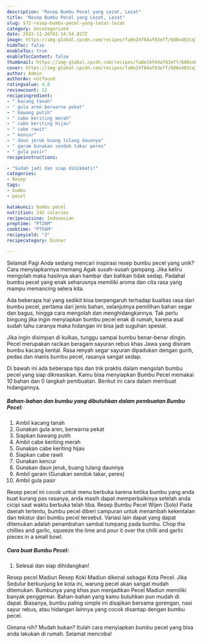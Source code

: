 ```yaml
---
description: "Resep Bumbu Pecel yang Lezat, Lezat"
title: "Resep Bumbu Pecel yang Lezat, Lezat"
slug: 572-resep-bumbu-pecel-yang-lezat-lezat
category: Uncategorized
date: 2022-11-26T01:14:54.827Z
image: https://img-global.cpcdn.com/recipes/fa8e24f84af83eff/680x482cq70/bumbu-pecel-foto-resep-utama.jpg
hideToc: false
enableToc: true
enableTocContent: false
thumbnail: https://img-global.cpcdn.com/recipes/fa8e24f84af83eff/680x482cq70/bumbu-pecel-foto-resep-utama.jpg
cover: https://img-global.cpcdn.com/recipes/fa8e24f84af83eff/680x482cq70/bumbu-pecel-foto-resep-utama.jpg
author: Admin
authorAv: notfound
ratingvalue: 4.8
reviewcount: 12
recipeingredient:
- " kacang tanah"
- " gula aren berwarna pekat"
- " bawang putih"
- " cabe keriting merah"
- " cabe keriting hijau"
- " cabe rawit"
- " kencur"
- " daun jeruk buang tulang daunnya"
- " garam Gunakan sendok takar peres"
- " gula pasir"
recipeinstructions:

- "Sudah jadi dan siap dinikmati!"
categories:
- Resep
tags:
- bumbu
- pecel

katakunci: bumbu pecel 
nutrition: 242 calories
recipecuisine: Indonesian
preptime: "PT28M"
cooktime: "PT56M"
recipeyield: "3"
recipecategory: Dinner

---
```



Selamat Pagi Anda sedang mencari inspirasi resep bumbu pecel yang unik? Cara menyiapkannya memang Agak susah-susah gampang. Jika keliru mengolah maka hasilnya akan hambar dan bahkan tidak sedap. Padahal bumbu pecel yang enak seharusnya memiliki aroma dan cita rasa yang mampu memancing selera kita.


Ada beberapa hal yang sedikit bisa berpengaruh terhadap kualitas rasa dari bumbu pecel, pertama dari jenis bahan, selanjutnya pemilihan bahan segar dan bagus, hingga cara mengolah dan menghidangkannya. Tak perlu bingung jika ingin menyiapkan bumbu pecel enak di rumah, karena asal sudah tahu caranya maka hidangan ini bisa jadi suguhan spesial.

Jika ingin disimpan di kulkas, tunggu sampai bumbu benar-benar dingin. Pecel merupakan racikan beragam sayuran rebus khas Jawa yang disiram bumbu kacang kental. Rasa renyah segar sayuran dipadukan dengan gurih, pedas dan manis bumbu pecel, rasanya sangat sedap.


Di bawah ini ada beberapa tips dan trik praktis dalam mengolah bumbu pecel yang siap dikreasikan. Kamu bisa menyiapkan Bumbu Pecel memakai 10 bahan dan 0 langkah pembuatan. Berikut ini cara dalam membuat hidangannya.

<!--inarticleads1-->

##### Bahan-bahan dan bumbu yang dibutuhkan dalam pembuatan Bumbu Pecel:

1. Ambil  kacang tanah
1. Gunakan  gula aren, berwarna pekat
1. Siapkan  bawang putih
1. Ambil  cabe keriting merah
1. Gunakan  cabe keriting hijau
1. Siapkan  cabe rawit
1. Gunakan  kencur
1. Gunakan  daun jeruk, buang tulang daunnya
1. Ambil  garam (Gunakan sendok takar, peres)
1. Ambil  gula pasir


Resep pecel ini cocok untuk menu berbuka karena ketika bumbu yang anda buat kurang pas rasanya, anda masih dapat memperbaikinya setelah anda cicipi saat waktu berbuka telah tiba. Resep Bumbu Pecel Wijen (Solo) Pada daerah tertentu, bumbu pecel diberi campuran untuk menambah kekentalan dan tekstur dari bumbu pecel tersebut. Variasi lain dapat yang dapat ditemukan adalah penambahan sambal tumpang pada bumbu. Chop the chillies and garlic, squeeze the lime and pour it over the chilli and garlic pieces in a small bowl. 

<!--inarticleads2-->

##### Cara buat Bumbu Pecel:


1. Selesai dan siap dihidangkan!

Resep pecel Madiun Resep Koki Madiun dikenal sebagai Kota Pecel. Jika Sedulur berkunjung ke kota ini, warung pecel akan sangat mudah ditemukan. Bumbunya yang khas pun menjadikan Pecel Madiun memiliki banyak penggemar. Bahan-bahan yang kamu butuhkan pun mudah di dapat. Biasanya, bumbu paling simple ini disajikan bersama gorengan, nasi sayur rebus, atau hidangan lainnya yang cocok disantap dengan bumbu pecel. 

Gimana nih? Mudah bukan? Itulah cara menyiapkan bumbu pecel yang bisa anda lakukan di rumah. Selamat mencoba!
